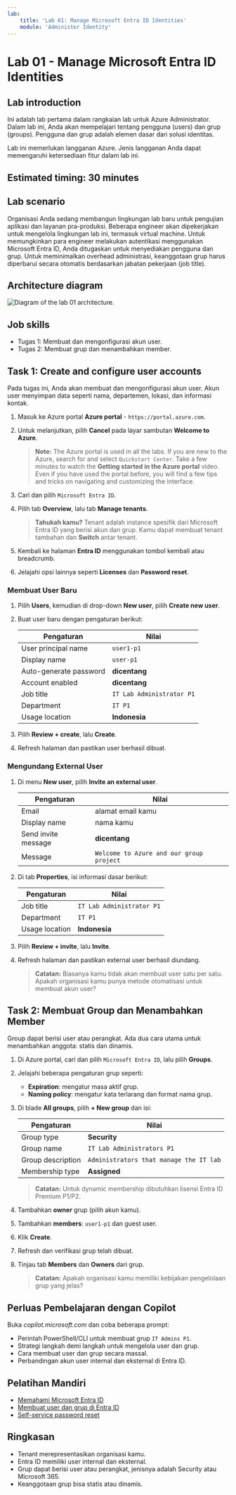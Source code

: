 ```yaml
---
lab:
    title: 'Lab 01: Manage Microsoft Entra ID Identities'
    module: 'Administer Identity'
---
```


# Lab 01 - Manage Microsoft Entra ID Identities

## Lab introduction

Ini adalah lab pertama dalam rangkaian lab untuk Azure Administrator. Dalam lab ini, Anda akan mempelajari tentang pengguna (users) dan grup (groups). Pengguna dan grup adalah elemen dasar dari solusi identitas.

Lab ini memerlukan langganan Azure. Jenis langganan Anda dapat memengaruhi ketersediaan fitur dalam lab ini.


## Estimated timing: 30 minutes

## Lab scenario

Organisasi Anda sedang membangun lingkungan lab baru untuk pengujian aplikasi dan layanan pra-produksi. Beberapa engineer akan dipekerjakan untuk mengelola lingkungan lab ini, termasuk virtual machine. Untuk memungkinkan para engineer melakukan autentikasi menggunakan Microsoft Entra ID, Anda ditugaskan untuk menyediakan pengguna dan grup. Untuk meminimalkan overhead administrasi, keanggotaan grup harus diperbarui secara otomatis berdasarkan jabatan pekerjaan (job title).

## Architecture diagram

![Diagram of the lab 01 architecture.](../media/az104-lab01-architecture.png)

## Job skills

+ Tugas 1: Membuat dan mengonfigurasi akun user.
+ Tugas 2: Membuat grup dan menambahkan member.

## Task 1: Create and configure user accounts

Pada tugas ini, Anda akan membuat dan mengonfigurasi akun user. Akun user menyimpan data seperti nama, departemen, lokasi, dan informasi kontak.

1. Masuk ke Azure portal **Azure portal** - `https://portal.azure.com`.

2. Untuk melanjutkan, pilih **Cancel** pada layar sambutan **Welcome to Azure**.

    >**Note:** The Azure portal is used in all the labs. If you are new to the Azure, search for and select `Quickstart Center`. Take a few minutes to watch the **Getting started in the Azure portal** video. Even if you have used the portal before, you will find a few tips and tricks on navigating and customizing the interface.
    
3. Cari dan pilih `Microsoft Entra ID`.

4. Pilih tab **Overview**, lalu tab **Manage tenants**.

    >**Tahukah kamu?** Tenant adalah instance spesifik dari Microsoft Entra ID yang berisi akun dan grup. Kamu dapat membuat tenant tambahan dan **Switch** antar tenant.

5. Kembali ke halaman **Entra ID** menggunakan tombol kembali atau breadcrumb.

6. Jelajahi opsi lainnya seperti **Licenses** dan **Password reset**.

### Membuat User Baru

1. Pilih **Users**, kemudian di drop-down **New user**, pilih **Create new user**.

2. Buat user baru dengan pengaturan berikut:

    | Pengaturan | Nilai |
    | --- | --- |
    | User principal name | `user1-p1` |
    | Display name | `user-p1` |
    | Auto-generate password | **dicentang** |
    | Account enabled | **dicentang** |
    | Job title | `IT Lab Administrator P1` |
    | Department | `IT P1` |
    | Usage location | **Indonesia** |

3. Pilih **Review + create**, lalu **Create**.

4. Refresh halaman dan pastikan user berhasil dibuat.

### Mengundang External User

1. Di menu **New user**, pilih **Invite an external user**.

    | Pengaturan | Nilai |
    | --- | --- |
    | Email | alamat email kamu |
    | Display name | nama kamu |
    | Send invite message | **dicentang** |
    | Message | `Welcome to Azure and our group project` |

2. Di tab **Properties**, isi informasi dasar berikut:

    | Pengaturan | Nilai |
    | --- | --- |
    | Job title | `IT Lab Administrator P1` |
    | Department | `IT P1` |
    | Usage location | **Indonesia** |

3. Pilih **Review + invite**, lalu **Invite**.

4. Refresh halaman dan pastikan external user berhasil diundang.

    >**Catatan:** Biasanya kamu tidak akan membuat user satu per satu. Apakah organisasi kamu punya metode otomatisasi untuk membuat akun user?

## Task 2: Membuat Group dan Menambahkan Member

Group dapat berisi user atau perangkat. Ada dua cara utama untuk menambahkan anggota: statis dan dinamis.

1. Di Azure portal, cari dan pilih `Microsoft Entra ID`, lalu pilih **Groups**.

2. Jelajahi beberapa pengaturan grup seperti:

    + **Expiration**: mengatur masa aktif grup.
    + **Naming policy**: mengatur kata terlarang dan format nama grup.

3. Di blade **All groups**, pilih **+ New group** dan isi:

    | Pengaturan | Nilai |
    | --- | --- |
    | Group type | **Security** |
    | Group name | `IT Lab Administrators P1` |
    | Group description | `Administrators that manage the IT lab` |
    | Membership type | **Assigned** |

    >**Catatan:** Untuk dynamic membership dibutuhkan lisensi Entra ID Premium P1/P2.

4. Tambahkan **owner** grup (pilih akun kamu).

5. Tambahkan **members**: `user1-p1` dan guest user.

6. Klik **Create**.

7. Refresh dan verifikasi grup telah dibuat.

8. Tinjau tab **Members** dan **Owners** dari grup.

    >**Catatan:** Apakah organisasi kamu memiliki kebijakan pengelolaan grup yang jelas?

## Perluas Pembelajaran dengan Copilot

Buka *copilot.microsoft.com* dan coba beberapa prompt:

+ Perintah PowerShell/CLI untuk membuat grup `IT Admins P1`.
+ Strategi langkah demi langkah untuk mengelola user dan grup.
+ Cara membuat user dan grup secara massal.
+ Perbandingan akun user internal dan eksternal di Entra ID.

## Pelatihan Mandiri

+ [Memahami Microsoft Entra ID](https://learn.microsoft.com/training/modules/understand-azure-active-directory/)
+ [Membuat user dan grup di Entra ID](https://learn.microsoft.com/training/modules/create-users-and-groups-in-azure-active-directory/)
+ [Self-service password reset](https://learn.microsoft.com/training/modules/allow-users-reset-their-password/)

## Ringkasan

+ Tenant merepresentasikan organisasi kamu.
+ Entra ID memiliki user internal dan eksternal.
+ Grup dapat berisi user atau perangkat, jenisnya adalah Security atau Microsoft 365.
+ Keanggotaan grup bisa statis atau dinamis.